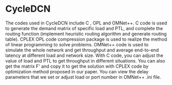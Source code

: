 # CycleDCN
  The codes used in CycleDCN include C , OPL and OMNet++. C code is used to generate the demand matrix of specific load and PTL, and complete the routing function (implement heuristic routing algorithm and generate routing table). CPLEX OPL code compression package is used to realize the method of linear programming to solve problems. OMNet++ code is used to simulate the whole network and get throughput and average end-to-end latency at different load and network size.
  With C code, you can adjust the value of load and PTL to get throughput in different situations. You can also get the matrix F' and copy it to get the solution with CPLEX code by optimization method proposed in our paper. You can view the delay parameters that we set or adjust load or port number in OMNet++ .ini file. 
